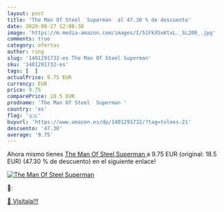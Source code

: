 ```yaml
---
layout: post
title: 'The Man Of Steel  Superman  al 47.30 % de descuento'
date: 2020-08-27 12:08:38
image: 'https://m.media-amazon.com/images/I/51FkXSuKtxL._SL200_.jpg'
comments: true
category: ofertas
author: ring
slug: '1401291732-es The Man Of Steel Superman'
sku: '1401291732-es'
tags: [  ]
actualPrice: 9.75 EUR
currency: EUR
price: 9.75
comparePrice: 18.5 EUR
prodname: 'The Man Of Steel  Superman '
country: 'es'
flag: '🇪🇸'
buyurl: 'https://www.amazon.es/dp/1401291732/?tag=tolees-21'
descuento: '47.30'
average: '9.75'
---
```


Ahora mismo tienes [The Man Of Steel  Superman ](https://www.amazon.es/dp/1401291732/?tag=tolees-21) a 9.75 EUR (original: 18.5 EUR) (47.30 %  de descuento) en el siguiente enlace!

[![The Man Of Steel  Superman ](https://m.media-amazon.com/images/I/51FkXSuKtxL._SL200_.jpg)](https://www.amazon.es/dp/1401291732/?tag=tolees-21)

🔎:


[🛒 Visítala!!!](https://www.amazon.es/dp/1401291732/?tag=tolees-21)
